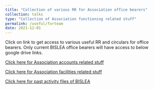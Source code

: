 ```yaml
---
title: "Collection of various RR for Association office bearers"
collection: talks
type: "Collection of Association functioning related stuff"
permalink: /useful/forteam
date: 2021-12-01
---
```


Click on link to get access to various useful RR and circulars for office bearers. 
Only current BISLEA office bearers will have access to below google drive links.   

[Click here for Association accounts related stuff ](https://drive.google.com/drive/folders/1XDdjkITxTis76fRYznRPZW5XTa9zeNXT?usp=sharing)


[Click here for Association facilities related stuff ](https://drive.google.com/drive/folders/1Y0euHaEOYs45SI2Aja9jicKiSBQHu3Ez?usp=sharing)


[Click here for past activity files of BISLEA](https://drive.google.com/drive/folders/1mHAOjxUVLbyvoR6warmy784TkNhBMTra?usp=sharing)

